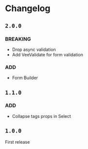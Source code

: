 # Changelog

## `2.0.0`
  
### BREAKING 
  - Drop async validation
  - Add VeeValidate for form validation

### ADD
  - Form Builder

## `1.1.0`

### ADD
  - Collapse tags props in Select

## `1.0.0`

First release
